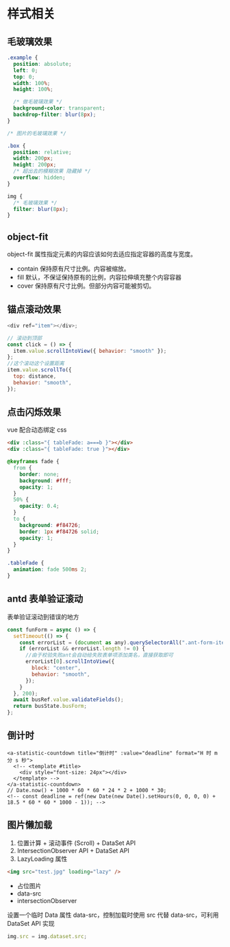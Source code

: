 # 样式相关

## 毛玻璃效果

```css
.example {
  position: absolute;
  left: 0;
  top: 0;
  width: 100%;
  height: 100%;

  /* 做毛玻璃效果 */
  background-color: transparent;
  backdrop-filter: blur(8px);
}

/* 图片的毛玻璃效果 */

.box {
  position: relative;
  width: 200px;
  height: 200px;
  /* 超出去的模糊效果 隐藏掉 */
  overflow: hidden;
}

img {
  /* 毛玻璃效果 */
  filter: blur(8px);
}
```

## object-fit

object-fit 属性指定元素的内容应该如何去适应指定容器的高度与宽度。

- contain 保持原有尺寸比例。内容被缩放。
- fill 默认，不保证保持原有的比例，内容拉伸填充整个内容容器
- cover 保持原有尺寸比例。但部分内容可能被剪切。

## 锚点滚动效果

```js
<div ref="item"></div>;

// 滚动到顶部
const click = () => {
  item.value.scrollIntoView({ behavior: "smooth" });
};
//这个滚动这个设置距离
item.value.scrollTo({
  top: distance,
  behavior: "smooth",
});
```

## 点击闪烁效果

vue 配合动态绑定 css

```html
<div :class="{ tableFade: a===b }"></div>
<div :class="{ tableFade: true }"></div>
```

```css
@keyframes fade {
  from {
    border: none;
    background: #fff;
    opacity: 1;
  }
  50% {
    opacity: 0.4;
  }
  to {
    background: #f84726;
    border: 1px #f84726 solid;
    opacity: 1;
  }
}

.tableFade {
  animation: fade 500ms 2;
}
```

## antd 表单验证滚动

表单验证滚动到错误的地方

```js
const funForm = async () => {
  setTimeout(() => {
    const errorList = (document as any).querySelectorAll(".ant-form-item-explain-error");
    if (errorList && errorList.length != 0) {
      //由于校验失败ant会自动给失败表单项添加类名，直接获取即可
      errorList[0].scrollIntoView({
        block: "center",
        behavior: "smooth",
      });
    }
  }, 200);
  await busRef.value.validateFields();
  return busState.busForm;
};
```

## 倒计时

```vue
<a-statistic-countdown title="倒计时" :value="deadline" format="H 时 m 分 s 秒">
  <!-- <template #title>
    <div style="font-size: 24px"></div>
  </template> -->
</a-statistic-countdown>
// Date.now() + 1000 * 60 * 60 * 24 * 2 + 1000 * 30;
<!-- const deadline = ref(new Date(new Date().setHours(0, 0, 0, 0) + 18.5 * 60 * 60 * 1000 - 1)); -->
```

## 图片懒加载

1. 位置计算 + 滚动事件 (Scroll) + DataSet API
2. IntersectionObserver API + DataSet API
3. LazyLoading 属性

```html
<img src="test.jpg" loading="lazy" />
```

- 占位图片
- data-src
- intersectionObserver

设置一个临时 Data 属性 data-src，控制加载时使用 src 代替 data-src，可利用 DataSet API 实现

```js
img.src = img.dataset.src;
```

